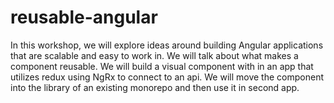 # reusable-angular
In this workshop, we will explore ideas around building Angular applications that are scalable and easy to work in. We will talk about what makes a component reusable. We will build a visual component with in an app that utilizes redux using NgRx to connect to an api. We will move the component into the library of an existing monorepo and then use it in second app.
